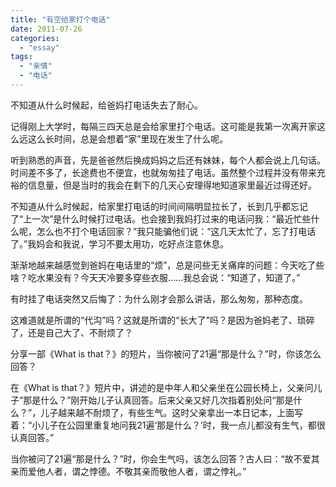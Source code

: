 ```yaml
---
title: "有空给家打个电话"
date: 2011-07-26
categories: 
  - "essay"
tags: 
  - "亲情"
  - "电话"
---
```


不知道从什么时候起，给爸妈打电话失去了耐心。

记得刚上大学时，每隔三四天总是会给家里打个电话。这可能是我第一次离开家这么远这么长时间，总是会想着“家”里现在发生了什么呢。

听到熟悉的声音，先是爸爸然后换成妈妈之后还有妹妹，每个人都会说上几句话。时间差不多了，长途费也不便宜，也就匆匆挂了电话。虽然整个过程并没有带来充裕的信息量，但是当时的我会在剩下的几天心安理得地知道家里最近过得还好。

不知道从什么时候起，给家里打电话的时间间隔明显拉长了，长到几乎都忘记了“上一次”是什么时候打过电话。也会接到我妈打过来的电话问我：“最近忙些什么呢，怎么也不打个电话回家？”我只能骗他们说：“这几天太忙了，忘了打电话了。”我妈会和我说，学习不要太用功，吃好点注意休息。

渐渐地越来越感觉到爸妈在电话里的“烦”，总是问些无关痛痒的问题：今天吃了些啥？吃水果没有？今天天冷要多穿些衣服……我总会说：“知道了，知道了。”

有时挂了电话突然又后悔了：为什么刚才会那么讲话，那么匆匆，那种态度。

这难道就是所谓的“代沟”吗？这就是所谓的“长大了”吗？是因为爸妈老了、琐碎了，还是自己大了、不耐烦了？

分享一部《What is that？》的短片，当你被问了21遍“那是什么？”时，你该怎么回答？

在《What is that？》短片中，讲述的是中年人和父亲坐在公园长椅上，父亲问儿子“那是什么？”刚开始儿子认真回答。后来父亲又好几次指着别处问“那是什么？”，儿子越来越不耐烦了，有些生气。这时父亲拿出一本日记本，上面写着：“小儿子在公园里重复地问我21遍‘那是什么？’时，我一点儿都没有生气，都很认真回答。”

当你被问了21遍“那是什么？”时，你会生气吗，该怎么回答？古人曰：“故不爱其亲而爱他人者，谓之悖德。不敬其亲而敬他人者，谓之悖礼。”
